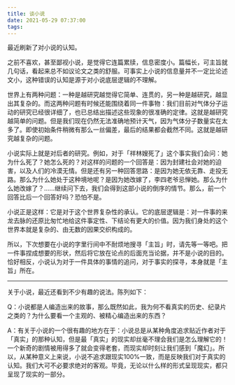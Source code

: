 ```yaml
---
title: 谈小说
date: 2021-05-29 07:37:00
tags:
---
```


最近刷新了对小说的认知。

之前不喜欢，甚至鄙视小说，是觉得它连篇累牍，信息密度小。篇幅长，可主旨就几句话，看起来总不如议论文之类的舒服。可事实上小说的信息量并不一定比论述文小，这种错误的认知是源于对小说底层逻辑的不理解。

世界上有两种问题：一种是越研究越觉得它简单、连贯的，另一种是越研究，越显出其复杂的。而这两种问题有时候还能围绕着同一件事物：我们目前对气体分子运动的研究已经很详细了，也已总结出描述这些现象的很准确的定律。这就是越研究越简单的问题。但是我们现在仍然无法准确地预计天气，因为气体分子数量实在太多了。即使初始条件稍微有那么一丝偏差，最后的结果都会截然不同。这就是越研究越复杂的问题。

小说实际上就是对后者的研究。例如，对于「祥林嫂死了」这个事实我们会问：她为什么死了？她怎么死的？对这样的问题的一个回答是：因为封建社会对她的迫害，以及人们的冷漠无情。但是还有另一种回答思路：是因为她无依无靠、走投无路。那么为什么她处于这种境地呢？是因为她改嫁了，李四老爷忌惮她。那么为什么她改嫁了？……继续问下去，我们会得到这部小说的倒序的情节。那么，前一个回答比后一个回答好吗？恐怕不是。

小说正是这样：它是对于这个世界复杂性的承认。它的底层逻辑是：对一件事的来龙去脉的还原比匆忙地给这件事定性、下结论有更大的价值。因为我们身处的这个世界本就是复杂的、由无数的因果交织构成的。

所以，下次想要在小说的字里行间中不耐烦地搜寻「主旨」时，请先等一等吧。把一件事捏成想要的形状，然后将它放在论点的后面充当论据，并不是小说的目的。恰好相反，小说认为对于一件具体的事情的追问，对于事实的探寻，本身就是「主旨」所在。

------

关于小说，最近还看到不少有趣的说法。陈列如下：

Q：小说都是人编造出来的故事，那么既然如此，我为何不看真实的历史、纪录片之类的？为什么要看一个主观的、被精心编造出来的东西？

A：有关于小说的一个很有趣的地方在于：小说总是从某种角度追求贴近作者对于「真实」的那种认知，但是最「真实」的现实却丝毫不理会我们是怎么理解它的！一个新奇的剧情被用得多了就会变得老套，而现实却时刻让我们感到「魔幻」。所以，从某种意义上来说，小说不追求跟现实100%一致，而是反映我们对于真实的认知。我们大可不必要求绝对的客观。毕竟，无论以什么样的形式呈现现实，都只呈现了现实的一部分。
